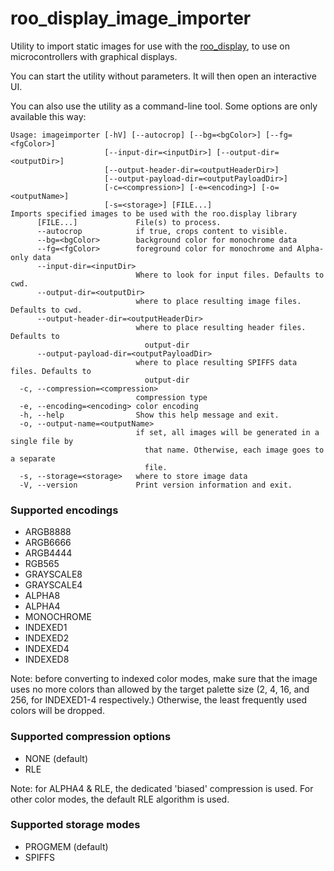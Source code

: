 # roo_display_image_importer
Utility to import static images for use with the [roo_display](https://github.com/dejwk/roo_display), to use on microcontrollers with graphical displays.

You can start the utility without parameters. It will then open an interactive UI.

You can also use the utility as a command-line tool. Some options are only available this way:

```
Usage: imageimporter [-hV] [--autocrop] [--bg=<bgColor>] [--fg=<fgColor>]
                     [--input-dir=<inputDir>] [--output-dir=<outputDir>]
                     [--output-header-dir=<outputHeaderDir>]
                     [--output-payload-dir=<outputPayloadDir>]
                     [-c=<compression>] [-e=<encoding>] [-o=<outputName>]
                     [-s=<storage>] [FILE...]
Imports specified images to be used with the roo.display library
      [FILE...]             File(s) to process.
      --autocrop            if true, crops content to visible.
      --bg=<bgColor>        background color for monochrome data
      --fg=<fgColor>        foreground color for monochrome and Alpha-only data
      --input-dir=<inputDir>
                            Where to look for input files. Defaults to cwd.
      --output-dir=<outputDir>
                            where to place resulting image files. Defaults to cwd.
      --output-header-dir=<outputHeaderDir>
                            where to place resulting header files. Defaults to
                              output-dir
      --output-payload-dir=<outputPayloadDir>
                            where to place resulting SPIFFS data files. Defaults to
                              output-dir
  -c, --compression=<compression>
                            compression type
  -e, --encoding=<encoding> color encoding
  -h, --help                Show this help message and exit.
  -o, --output-name=<outputName>
                            if set, all images will be generated in a single file by
                              that name. Otherwise, each image goes to a separate
                              file.
  -s, --storage=<storage>   where to store image data
  -V, --version             Print version information and exit.
```

### Supported encodings

* ARGB8888
* ARGB6666
* ARGB4444
* RGB565
* GRAYSCALE8
* GRAYSCALE4
* ALPHA8
* ALPHA4
* MONOCHROME
* INDEXED1
* INDEXED2
* INDEXED4
* INDEXED8

Note: before converting to indexed color modes, make sure that the image uses no more colors than allowed by the target palette size (2, 4, 16, and 256, for INDEXED1-4 respectively.) Otherwise, the least frequently used colors will be dropped.

### Supported compression options

* NONE (default)
* RLE

Note: for ALPHA4 & RLE, the dedicated 'biased' compression is used. For other color modes, the default RLE algorithm is used. 

### Supported storage modes

* PROGMEM (default)
* SPIFFS
